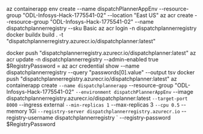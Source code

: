 az containerapp env create --name dispatchPlannerAppEnv --resource-group "ODL-Infosys-Hack-1775541-02" --location "East US"
az acr create --resource-group "ODL-Infosys-Hack-1775541-02" --name dispatchplannerregistry --sku Basic
az acr login -n dispatchplannerregistry 
docker buildx build . -t "dispatchplannerregistry.azurecr.io/dispatchplanner:latest"

docker push "dispatchplannerregistry.azurecr.io/dispatchplanner:latest"
az acr update -n dispatchplannerregistry --admin-enabled true
$RegistryPassword = az acr credential show --name dispatchplannerregistry --query "passwords[0].value" --output tsv
docker push "dispatchplannerregistry.azurecr.io/dispatchplanner:latest" 
az containerapp create `
    --name dispatchplannerapp `
    --resource-group "ODL-Infosys-Hack-1775541-02" `
    --environment dispatchPlannerAppEnv `
    --image dispatchplannerregistry.azurecr.io/dispatchplanner:latest `
    --target-port 8000 `
    --ingress external `
    --min-replicas 1 `
    --max-replicas 3 `
    --cpu 0.5 `
    --memory 1Gi `
    --registry-server dispatchplannerregistry.azurecr.io `
    --registry-username dispatchplannerregistry `
    --registry-password $RegistryPassword